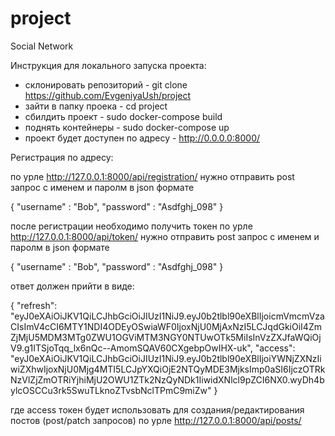 # project
Social Network

Инструкция для локального запуска проекта:

- склонировать репозиторий - git clone https://github.com/EvgeniyaUsh/project
- зайти в папку проека - cd project
- сбилдить проект - sudo docker-compose build
- поднять контейнеры - sudo docker-compose up
- проект будет доступен по адресу - http://0.0.0.0:8000/

Регистрация по адресу:

по урле http://127.0.0.1:8000/api/registration/ нужно отправить post запрос с именем и паролм в json формате

{
"username" : "Bob",
"password" : "Asdfghj_098"
}

после регистрации необходимо получить токен по урле http://127.0.0.1:8000/api/token/ нужно отправить post запрос с именем и паролм в json формате

{
"username" : "Bob",
"password" : "Asdfghj_098"
}

ответ должен прийти в виде:

{
    "refresh": "eyJ0eXAiOiJKV1QiLCJhbGciOiJIUzI1NiJ9.eyJ0b2tlbl90eXBlIjoicmVmcmVzaCIsImV4cCI6MTY1NDI4ODEyOSwiaWF0IjoxNjU0MjAxNzI5LCJqdGkiOiI4ZmZjMjU5MDM3MTg0ZWU1OGViMTM3NGY0NTUwOTk5MiIsInVzZXJfaWQiOjV9.g1ITSjoTqq_lx6nQc--AmomSQAV60CXgebpOwIHX-uk",
    "access": "eyJ0eXAiOiJKV1QiLCJhbGciOiJIUzI1NiJ9.eyJ0b2tlbl90eXBlIjoiYWNjZXNzIiwiZXhwIjoxNjU0Mjg4MTI5LCJpYXQiOjE2NTQyMDE3MjksImp0aSI6IjczOTRkNzVlZjZmOTRiYjhiMjU2OWU1ZTk2NzQyNDk1IiwidXNlcl9pZCI6NX0.wyDh4bylcOSCCu3rk5SwuTLknoZTvsbNclTPmC9miZw"
}

где access токен будет использовать для создания/редактирования постов (post/patch запросов) по урле http://127.0.0.1:8000/api/posts/
